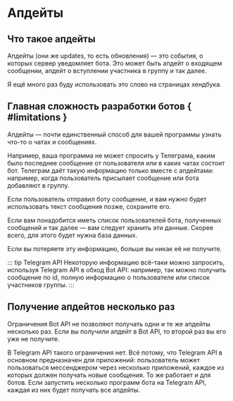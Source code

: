# Апдейты

## Что такое апдейты

Апдейты (они же updates, то есть обновления) — это события, о которых сервер уведомляет бота.
Это может быть апдейт о входящем сообщении, апдейт о вступлении участника в группу и так далее.

Я ещё много раз буду использовать это слово на страницах хендбука.

## Главная сложность разработки ботов { #limitations }

Апдейты — почти единственный способ для вашей программы узнать что-то о чатах и сообщениях.

Например, ваша программа не может спросить у Телеграма, каким было последнее
сообщение от пользователя или в каких чатах состоит бот. Телеграм даёт такую информацию только вместе с апдейтами:
например, когда пользователь присылает сообщение или бота добавляют в группу.

Если пользователь отправил боту сообщение, и вам нужно будет использовать текст сообщения позже, сохраните его.

Если вам понадобится иметь список пользователей бота, полученных сообщений и так далее —
вам следует хранить эти данные. Скорее всего, для этого будет нужна база данных.

Если вы потеряете эту информацию, больше вы никак её не получите.

::: tip Telegram API
Некоторую информацию всё-таки можно запросить, используя Telegram API в обход Bot API:
например, так можно получить сообщение по id, полную информацию о пользователе или список участников группы.
:::

## Получение апдейтов несколько раз

Ограничения Bot API не позволяют получать одни и те же апдейты несколько раз. Если вы получили апдейт в Bot API, то
второй раз вы его уже не получите.

В Telegram API такого ограничения нет. Всё потому, что Telegram API в основном предназначен для приложений:
пользователь может пользоваться мессенджером через несколько
приложений, каждое из которых должен получать новые сообщения. То же работает и для ботов. Если запустить несколько
программ бота на Telegram API, каждая из них будет получать все апдейты.
